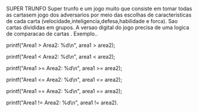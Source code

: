 
 SUPER TRUNFO
Super trunfo e um jogo muito que consiste em tomar todas as cartasem jogo dos adversarios por meio das escolhas de caracteristicas 
de cada carta (velocidade,inteligencia,defesa,habilidade e forca).
Sao cartas divididas em grupos.
A versao digital do jogo precisa de uma logica de comparacao de cartas .
Exemplo..

printf("Area1 > Area2: %d\n", area1 > area2); 

printf("Area1 < Area2: %d\n", area1 < area2); 

printf("Area1 >= Area2: %d\n", area1 >= area2); 

printf("Area1 <= Area2: %d\n", area1 <= area2); 

printf("Area1 == Area2: %d\n", area1 == area2); 

printf("Area1 != Area2: %d\n", area1 != area2).

